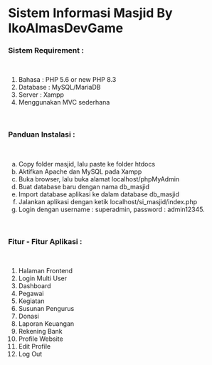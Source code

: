 # Sistem Informasi Masjid By IkoAlmasDevGame
<h3>Sistem Requirement :</h3>
<br>
<ol type=1>
    <li>Bahasa : PHP 5.6 or new PHP 8.3</li>
    <li>Database : MySQL/MariaDB</li>
    <li>Server : Xampp</li>
    <li>Menggunakan MVC sederhana</li>
</ol>
<br>
<h3>Panduan Instalasi :</h3>
<br>
<ol type=a>
    <li>Copy folder masjid, lalu paste ke folder htdocs</li>
    <li>Aktifkan Apache dan MySQL pada Xampp</li>
    <li>Buka browser, lalu buka alamat localhost/phpMyAdmin</li>
    <li>Buat database baru dengan nama db_masjid</li>
    <li>Import database aplikasi ke dalam database db_masjid</li>
    <li>Jalankan aplikasi dengan ketik localhost/si_masjid/index.php</li>
    <li>Login dengan username : superadmin, password : admin12345.</li>
</ol>
<br>
<h3>Fitur - Fitur Aplikasi :</h3>
<br>
<ol type=1>
    <li>Halaman Frontend</li>
    <li>Login Multi User</li>
    <li>Dashboard</li>
    <li>Pegawai</li>
    <li>Kegiatan</li>
    <li>Susunan Pengurus</li>
    <li>Donasi</li>
    <li>Laporan Keuangan</li>
    <li>Rekening Bank</li>
    <li>Profile Website</li>
    <li>Edit Profile</li>
    <li>Log Out</li>
</ol>
